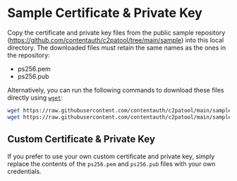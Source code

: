 # Sample Certificate & Private Key

Copy the certificate and private key files from the public sample repository (https://github.com/contentauth/c2patool/tree/main/sample) into this local directory. The downloaded files must retain the same names as the ones in the repository:

- ps256.pem
- ps256.pub

Alternatively, you can run the following commands to download these files directly using [`wget`](https://www.gnu.org/software/wget/):

```bash
wget https://raw.githubusercontent.com/contentauth/c2patool/main/sample/ps256.pem
wget https://raw.githubusercontent.com/contentauth/c2patool/main/sample/ps256.pub
```

## Custom Certificate & Private Key

If you prefer to use your own custom certificate and private key, simply replace the contents of the `ps256.pem` and `ps256.pub` files with your own credentials.
